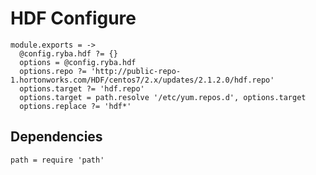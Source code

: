 
# HDF Configure

    module.exports = ->
      @config.ryba.hdf ?= {}
      options = @config.ryba.hdf
      options.repo ?= 'http://public-repo-1.hortonworks.com/HDF/centos7/2.x/updates/2.1.2.0/hdf.repo'
      options.target ?= 'hdf.repo'
      options.target = path.resolve '/etc/yum.repos.d', options.target
      options.replace ?= 'hdf*'

## Dependencies

    path = require 'path'
